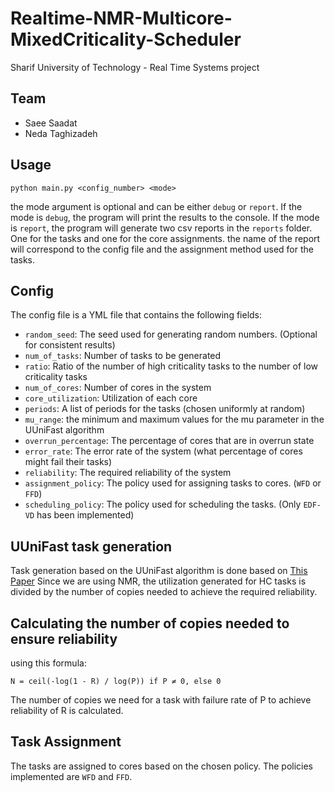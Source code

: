 # Realtime-NMR-Multicore-MixedCriticality-Scheduler
Sharif University of Technology - Real Time Systems project

## Team
- Saee Saadat
- Neda Taghizadeh

## Usage
```shell
python main.py <config_number> <mode>
```
the mode argument is optional and can be either `debug` or `report`.
If the mode is `debug`, the program will print the results to the console.
If the mode is `report`, the program will generate two csv reports in the `reports` folder. One for the tasks and one for the core assignments.
the name of the report will correspond to the config file and the assignment method used for the tasks.

## Config
The config file is a YML file that contains the following fields:
- `random_seed`: The seed used for generating random numbers. (Optional for consistent results)
- `num_of_tasks`: Number of tasks to be generated
- `ratio`: Ratio of the number of high criticality tasks to the number of low criticality tasks
- `num_of_cores`: Number of cores in the system
- `core_utilization`: Utilization of each core
- `periods`: A list of periods for the tasks (chosen uniformly at random)
- `mu_range`: the minimum and maximum values for the mu parameter in the UUniFast algorithm
- `overrun_percentage`: The percentage of cores that are in overrun state
- `error_rate`: The error rate of the system (what percentage of cores might fail their tasks)
- `reliability`: The required reliability of the system 
- `assignment_policy`: The policy used for assigning tasks to cores. (`WFD` or `FFD`)
- `scheduling_policy`: The policy used for scheduling the tasks. (Only `EDF-VD` has been implemented)


## UUniFast task generation
Task generation based on the UUniFast algorithm is done based on [This Paper](https://sharif.edu/~ansari/pdfs/LETR-MC.pdf)
Since we are using NMR, the utilization generated for HC tasks is divided by the number of copies needed to achieve the required reliability.


## Calculating the number of copies needed to ensure reliability
using this formula:
```
N = ceil(-log(1 - R) / log(P)) if P ≠ 0, else 0
```
The number of copies we need for a task with failure rate of P to achieve reliability of R is calculated.

## Task Assignment
The tasks are assigned to cores based on the chosen policy. The policies implemented are `WFD` and `FFD`.
